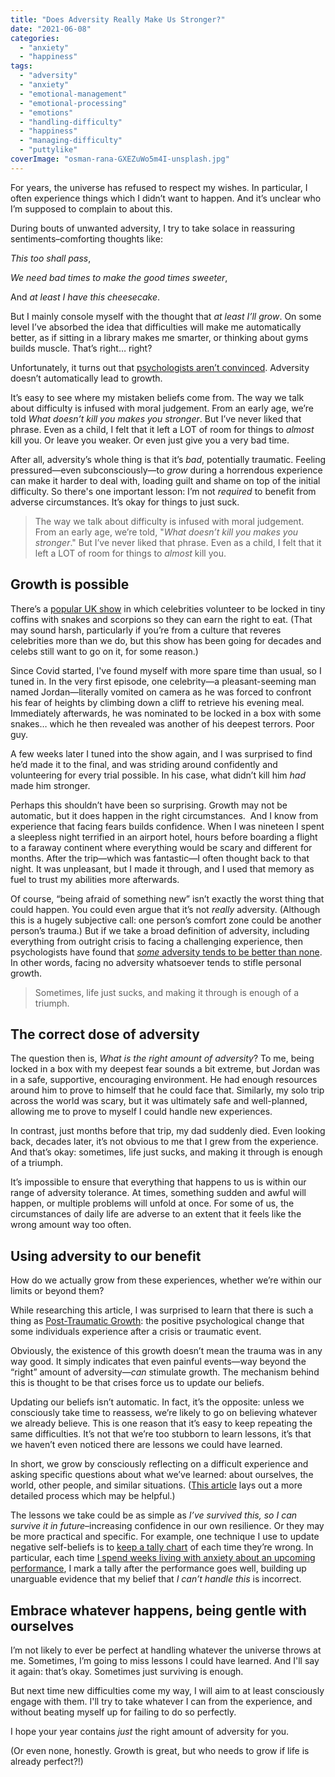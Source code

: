 ```yaml
---
title: "Does Adversity Really Make Us Stronger?"
date: "2021-06-08"
categories: 
  - "anxiety"
  - "happiness"
tags: 
  - "adversity"
  - "anxiety"
  - "emotional-management"
  - "emotional-processing"
  - "emotions"
  - "handling-difficulty"
  - "happiness"
  - "managing-difficulty"
  - "puttylike"
coverImage: "osman-rana-GXEZuWo5m4I-unsplash.jpg"
---
```


For years, the universe has refused to respect my wishes. In particular, I often experience things which I didn’t want to happen. And it’s unclear who I’m supposed to complain to about this.

<!--more-->

During bouts of unwanted adversity, I try to take solace in reassuring sentiments–comforting thoughts like:

_This too shall pass_,

_We need bad times to make the good times sweeter_,

And _at least I have this cheesecake_.

But I mainly console myself with the thought that _at least I’ll_ _grow_. On some level I’ve absorbed the idea that difficulties will make me automatically better, as if sitting in a library makes me smarter, or thinking about gyms builds muscle. That’s right… right?

Unfortunately, it turns out that [psychologists aren’t convinced](https://theconversation.com/do-we-actually-grow-from-adversity-122252). Adversity doesn’t automatically lead to growth.

It’s easy to see where my mistaken beliefs come from. The way we talk about difficulty is infused with moral judgement. From an early age, we’re told _What doesn’t kill you makes you stronger_. But I’ve never liked that phrase. Even as a child, I felt that it left a LOT of room for things to _almost_ kill you. Or leave you weaker. Or even just give you a very bad time.

After all, adversity’s whole thing is that it’s _bad_, potentially traumatic. Feeling pressured—even subconsciously—to _grow_ during a horrendous experience can make it harder to deal with, loading guilt and shame on top of the initial difficulty. So there's one important lesson: I’m not _required_ to benefit from adverse circumstances. It’s okay for things to just suck.

> The way we talk about difficulty is infused with moral judgement. From an early age, we’re told, "_What doesn’t kill you makes you stronger_." But I’ve never liked that phrase. Even as a child, I felt that it left a LOT of room for things to _almost_ kill you.

## Growth is possible

There’s a [popular UK show](https://en.wikipedia.org/wiki/I%27m_a_Celebrity...Get_Me_Out_of_Here!_\(British_TV_series\)) in which celebrities volunteer to be locked in tiny coffins with snakes and scorpions so they can earn the right to eat. (That may sound harsh, particularly if you’re from a culture that reveres celebrities more than we do, but this show has been going for decades and celebs still want to go on it, for some reason.) 

Since Covid started, I've found myself with more spare time than usual, so I tuned in. In the very first episode, one celebrity—a pleasant-seeming man named Jordan—literally vomited on camera as he was forced to confront his fear of heights by climbing down a cliff to retrieve his evening meal. Immediately afterwards, he was nominated to be locked in a box with some snakes… which he then revealed was another of his deepest terrors. Poor guy.

A few weeks later I tuned into the show again, and I was surprised to find he’d made it to the final, and was striding around confidently and volunteering for every trial possible. In his case, what didn’t kill him _had_ made him stronger.

Perhaps this shouldn’t have been so surprising. Growth may not be automatic, but it does happen in the right circumstances.  And I know from experience that facing fears builds confidence. When I was nineteen I spent a sleepless night terrified in an airport hotel, hours before boarding a flight to a faraway continent where everything would be scary and different for months. After the trip—which was fantastic—I often thought back to that night. It was unpleasant, but I made it through, and I used that memory as fuel to trust my abilities more afterwards.

Of course, “being afraid of something new” isn’t exactly the worst thing that could happen. You could even argue that it’s not _really_ adversity. (Although this is a hugely subjective call: one person’s comfort zone could be another person’s trauma.) But if we take a broad definition of adversity, including everything from outright crisis to facing a challenging experience, then psychologists have found that [_some_ adversity tends to be better than none](https://escholarship.org/content/qt4b6787gk/qt4b6787gk.pdf). In other words, facing no adversity whatsoever tends to stifle personal growth.

> Sometimes, life just sucks, and making it through is enough of a triumph.

## The correct dose of adversity

The question then is, _What is the right amount of adversity_? To me, being locked in a box with my deepest fear sounds a bit extreme, but Jordan was in a safe, supportive, encouraging environment. He had enough resources around him to prove to himself that he could face that. Similarly, my solo trip across the world was scary, but it was ultimately safe and well-planned, allowing me to prove to myself I could handle new experiences.

In contrast, just months before that trip, my dad suddenly died. Even looking back, decades later, it’s not obvious to me that I grew from the experience. And that’s okay: sometimes, life just sucks, and making it through is enough of a triumph.

It’s impossible to ensure that everything that happens to us is within our range of adversity tolerance. At times, something sudden and awful will happen, or multiple problems will unfold at once. For some of us, the circumstances of daily life are adverse to an extent that it feels like the wrong amount way too often.

## Using adversity to our benefit

How do we actually grow from these experiences, whether we’re within our limits or beyond them? 

While researching this article, I was surprised to learn that there is such a thing as [Post-Traumatic Growth](https://www.psychologytoday.com/gb/basics/post-traumatic-growth): the positive psychological change that some individuals experience after a crisis or traumatic event. 

Obviously, the existence of this growth doesn’t mean the trauma was in any way good. It simply indicates that even painful events—way beyond the “right” amount of adversity—_can_ stimulate growth. The mechanism behind this is thought to be that crises force us to update our beliefs.

Updating our beliefs isn’t automatic. In fact, it’s the opposite: unless we consciously take time to reassess, we’re likely to go on believing whatever we already believe. This is one reason that it’s easy to keep repeating the same difficulties. It’s not that we’re too stubborn to learn lessons, it’s that we haven’t even noticed there are lessons we could have learned.

In short, we grow by consciously reflecting on a difficult experience and asking specific questions about what we’ve learned: about ourselves, the world, other people, and similar situations. ([This article](https://www.psychologytoday.com/gb/blog/lifespan-perspectives/202012/how-actually-grow-adversity) lays out a more detailed process which may be helpful.)

The lessons we take could be as simple as _I’ve survived this, so I can survive it in future_–increasing confidence in our own resilience. Or they may be more practical and specific. For example, one technique I use to update negative self-beliefs is to [keep a tally chart](https://www.walkingoncustard.com/repetitive-anxiety-tally-system/) of each time they’re wrong. In particular, each time [I spend weeks living with anxiety about an upcoming performance](https://puttylike.com/you-might-as-well-do-the-thing-how-to-make-decisions-while-anxious/), I mark a tally after the performance goes well, building up unarguable evidence that my belief that _I can’t handle this_ is incorrect.

## Embrace whatever happens, being gentle with ourselves

I’m not likely to ever be perfect at handling whatever the universe throws at me. Sometimes, I’m going to miss lessons I could have learned. And I'll say it again: that’s okay. Sometimes just surviving is enough.

But next time new difficulties come my way, I will aim to at least consciously engage with them. I'll try to take whatever I can from the experience, and without beating myself up for failing to do so perfectly.

I hope your year contains _just_ the right amount of adversity for you.

(Or even none, honestly. Growth is great, but who needs to grow if life is already perfect?!)
